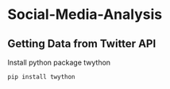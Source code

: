 # Social-Media-Analysis
## Getting Data from Twitter API
Install python package twython
```python
pip install twython
```

